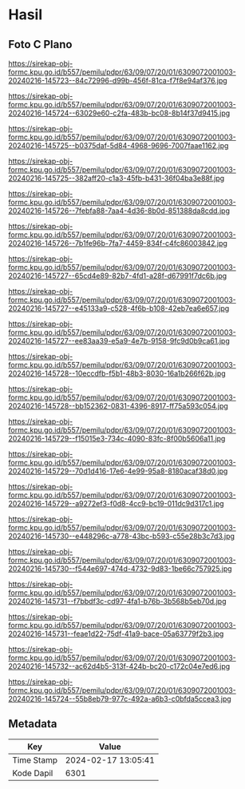 # Hasil

## Foto C Plano

https://sirekap-obj-formc.kpu.go.id/b557/pemilu/pdpr/63/09/07/20/01/6309072001003-20240216-145723--84c72996-d99b-456f-81ca-f7f8e94af376.jpg

https://sirekap-obj-formc.kpu.go.id/b557/pemilu/pdpr/63/09/07/20/01/6309072001003-20240216-145724--63029e60-c2fa-483b-bc08-8b14f37d9415.jpg

https://sirekap-obj-formc.kpu.go.id/b557/pemilu/pdpr/63/09/07/20/01/6309072001003-20240216-145725--b0375daf-5d84-4968-9696-7007faae1162.jpg

https://sirekap-obj-formc.kpu.go.id/b557/pemilu/pdpr/63/09/07/20/01/6309072001003-20240216-145725--382aff20-c1a3-45fb-b431-36f04ba3e88f.jpg

https://sirekap-obj-formc.kpu.go.id/b557/pemilu/pdpr/63/09/07/20/01/6309072001003-20240216-145726--7febfa88-7aa4-4d36-8b0d-851388da8cdd.jpg

https://sirekap-obj-formc.kpu.go.id/b557/pemilu/pdpr/63/09/07/20/01/6309072001003-20240216-145726--7b1fe96b-7fa7-4459-834f-c4fc86003842.jpg

https://sirekap-obj-formc.kpu.go.id/b557/pemilu/pdpr/63/09/07/20/01/6309072001003-20240216-145727--65cd4e89-82b7-4fd1-a28f-d67991f7dc6b.jpg

https://sirekap-obj-formc.kpu.go.id/b557/pemilu/pdpr/63/09/07/20/01/6309072001003-20240216-145727--e45133a9-c528-4f6b-b108-42eb7ea6e657.jpg

https://sirekap-obj-formc.kpu.go.id/b557/pemilu/pdpr/63/09/07/20/01/6309072001003-20240216-145727--ee83aa39-e5a9-4e7b-9158-9fc9d0b9ca61.jpg

https://sirekap-obj-formc.kpu.go.id/b557/pemilu/pdpr/63/09/07/20/01/6309072001003-20240216-145728--10eccdfb-f5b1-48b3-8030-16a1b266f62b.jpg

https://sirekap-obj-formc.kpu.go.id/b557/pemilu/pdpr/63/09/07/20/01/6309072001003-20240216-145728--bb152362-0831-4396-8917-ff75a593c054.jpg

https://sirekap-obj-formc.kpu.go.id/b557/pemilu/pdpr/63/09/07/20/01/6309072001003-20240216-145729--f15015e3-734c-4090-83fc-8f00b5606a11.jpg

https://sirekap-obj-formc.kpu.go.id/b557/pemilu/pdpr/63/09/07/20/01/6309072001003-20240216-145729--70d1d416-17e6-4e99-95a8-8180acaf38d0.jpg

https://sirekap-obj-formc.kpu.go.id/b557/pemilu/pdpr/63/09/07/20/01/6309072001003-20240216-145729--a9272ef3-f0d8-4cc9-bc19-011dc9d317c1.jpg

https://sirekap-obj-formc.kpu.go.id/b557/pemilu/pdpr/63/09/07/20/01/6309072001003-20240216-145730--e448296c-a778-43bc-b593-c55e28b3c7d3.jpg

https://sirekap-obj-formc.kpu.go.id/b557/pemilu/pdpr/63/09/07/20/01/6309072001003-20240216-145730--f544e697-474d-4732-9d83-1be66c757925.jpg

https://sirekap-obj-formc.kpu.go.id/b557/pemilu/pdpr/63/09/07/20/01/6309072001003-20240216-145731--f7bbdf3c-cd97-4fa1-b76b-3b568b5eb70d.jpg

https://sirekap-obj-formc.kpu.go.id/b557/pemilu/pdpr/63/09/07/20/01/6309072001003-20240216-145731--feae1d22-75df-41a9-bace-05a63779f2b3.jpg

https://sirekap-obj-formc.kpu.go.id/b557/pemilu/pdpr/63/09/07/20/01/6309072001003-20240216-145732--ac62d4b5-313f-424b-bc20-c172c04e7ed6.jpg

https://sirekap-obj-formc.kpu.go.id/b557/pemilu/pdpr/63/09/07/20/01/6309072001003-20240216-145724--55b8eb79-977c-492a-a6b3-c0bfda5ccea3.jpg


## Metadata

| Key        | Value               |
| ---------- | ------------------- |
| Time Stamp | 2024-02-17 13:05:41 |
| Kode Dapil | 6301                |



